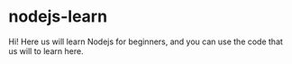 # nodejs-learn
Hi! Here us will learn Nodejs for beginners, and you can use the code that us will to learn here.
